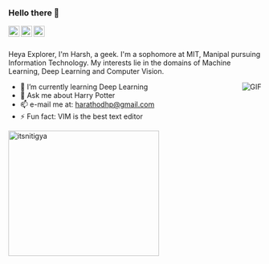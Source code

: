### Hello there 👋

<a href="https://www.linkedin.com/in/harsh-rathore07/">
  <img align="left" alt="LinkedIn" width="22px" src="https://cdn.jsdelivr.net/npm/simple-icons@3.1.0/icons/linkedin.svg" />
</a>
<a href="https://github.com/thecreator-hr">
  <img align="left" alt="GitHub" width="22px" src="https://cdn.jsdelivr.net/npm/simple-icons@3.1.0/icons/github.svg" />
</a>
<a href="https://www.instagram.com/thecreator_hr/">
  <img align="left" alt="Twitter" width="22px" src="https://cdn.jsdelivr.net/npm/simple-icons@3.1.0/icons/instagram.svg" />
</a>
<br />
<br />

Heya Explorer, I'm Harsh, a geek. I'm a sophomore at MIT, Manipal pursuing Information Technology. My interests lie in the domains of Machine Learning, Deep Learning and Computer Vision.

<img align="right" alt="GIF" src="https://media.giphy.com/media/iIqmM5tTjmpOB9mpbn/giphy.gif"/>

- 🌱 I’m currently learning Deep Learning
- 💬 Ask me about Harry Potter
- 📫 e-mail me at: harathodhp@gmail.com
- ⚡ Fun fact: VIM is the best text editor

<img src="https://github-readme-stats.vercel.app/api/top-langs/?username=thecreator-hr&layout=compact" alt="itsnitigya" width="300" height="250" />


<!--
**thecreator-hr/thecreator-hr** is a ✨ _special_ ✨ repository because its `README.md` (this file) appears on your GitHub profile.

Here are some ideas to get you started:

- 🔭 I’m currently working on ...
- 🌱 I’m currently learning ...
- 👯 I’m looking to collaborate on ...
- 🤔 I’m looking for help with ...
- 💬 Ask me about ...
- 📫 How to reach me: ...
- 😄 Pronouns: ...
- ⚡ Fun fact: ...
-->
